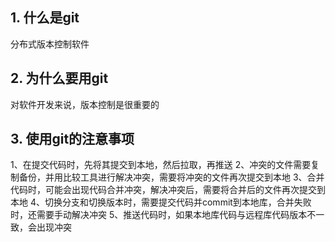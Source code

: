 ## 1. 什么是git
分布式版本控制软件
## 2. 为什么要用git
对软件开发来说，版本控制是很重要的
## 3. 使用git的注意事项
1、在提交代码时，先将其提交到本地，然后拉取，再推送
2、冲突的文件需要复制备份，并用比较工具进行解决冲突，需要将冲突的文件再次提交到本地
3、合并代码时，可能会出现代码合并冲突，解决冲突后，需要将合并后的文件再次提交到本地
4、切换分支和切换版本时，需要提交代码并commit到本地库，合并失败时，还需要手动解决冲突
5、推送代码时，如果本地库代码与远程库代码版本不一致，会出现冲突
